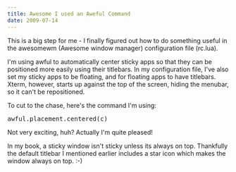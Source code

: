 ```yaml
---
title: Awesome I used an Aweful Command 
date: 2009-07-14
---
```

This is a big step for me - I finally figured out how to do something useful in the awesomewm (Awesome window manager) configuration file (rc.lua).

I'm using awful to automatically center sticky apps so that they can be positioned more easily using their titlebars. In my configuration file, I've also set my sticky apps to be floating, and for floating apps to have titlebars. Xterm, however, starts up against the top of the screen, hiding the menubar, so it can't be repositioned.

To cut to the chase, here's the command I'm using:

 <pre>awful.placement.centered(c)</pre>

Not very exciting, huh? Actually I'm quite pleased!

In my book, a sticky window isn't sticky unless its always on top. Thankfully the default titlebar I mentioned earlier includes a star icon which makes the window always on top. :-)

